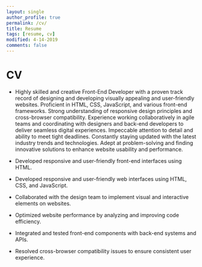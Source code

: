 ```yaml
---
layout: single
author_profile: true
permalink: /cv/
title: Resume
tags: [resume, cv]
modified: 4-14-2019
comments: false
---
```



# CV
- Highly skilled and creative Front-End Developer with a proven track record of designing and developing visually appealing and user-friendly websites. Proficient in HTML, CSS, JavaScript, and various front-end frameworks. Strong understanding of responsive design principles and cross-browser compatibility. Experience working collaboratively in agile teams and coordinating with designers and back-end developers to deliver seamless digital experiences. Impeccable attention to detail and ability to meet tight deadlines. Constantly staying updated with the latest industry trends and technologies. Adept at problem-solving and finding innovative solutions to enhance website usability and performance.
- Developed responsive and user-friendly front-end interfaces using HTML.

- Developed responsive and user-friendly web interfaces using HTML, CSS, and JavaScript.

- Collaborated with the design team to implement visual and interactive elements on websites.

- Optimized website performance by analyzing and improving code efficiency.

- Integrated and tested front-end components with back-end systems and APIs.

- Resolved cross-browser compatibility issues to ensure consistent user experience.



